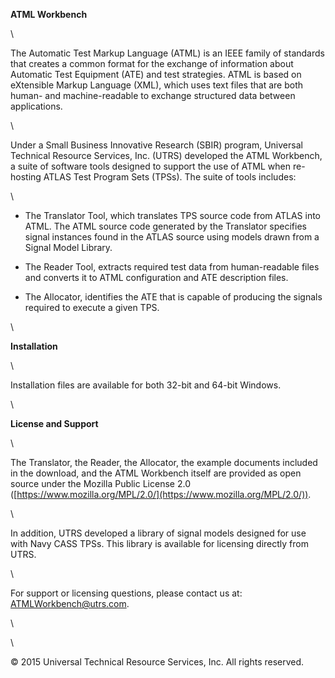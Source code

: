 **ATML Workbench**

\

The Automatic Test Markup Language (ATML) is an IEEE family of standards
that creates a common format for the exchange of information about
Automatic Test Equipment (ATE) and test strategies. ATML is based on
eXtensible Markup Language (XML), which uses text files that are both
human- and machine-readable to exchange structured data between
applications.

\

Under a Small Business Innovative Research (SBIR) program, Universal
Technical Resource Services, Inc. (UTRS) developed the ATML Workbench, a
suite of software tools designed to support the use of ATML when
re-hosting ATLAS Test Program Sets (TPSs). The suite of tools includes:

\

-   The Translator Tool, which translates TPS source code from ATLAS
    into ATML. The ATML source code generated by the Translator
    specifies signal instances found in the ATLAS source using models
    drawn from a Signal Model Library.

-   The Reader Tool, extracts required test data from human-readable
    files and converts it to ATML configuration and ATE description
    files.

-   The Allocator, identifies the ATE that is capable of producing the
    signals required to execute a given TPS.

\

**Installation**

\

Installation files are available for both 32-bit and 64-bit Windows.

\

**License and Support**

\

The Translator, the Reader, the Allocator, the example documents
included in the download, and the ATML Workbench itself are provided as
open source under the Mozilla Public License 2.0
([https://www.mozilla.org/MPL/2.0/](https://www.mozilla.org/MPL/2.0/)).

\

In addition, UTRS developed a library of signal models designed for use
with Navy CASS TPSs. This library is available for licensing directly
from UTRS.

\

For support or licensing questions, please contact us at:
[ATMLWorkbench@utrs.com](mailto:ATMLWorkbench@utrs.com).

\

\

© 2015 Universal Technical Resource Services, Inc. All rights reserved.
